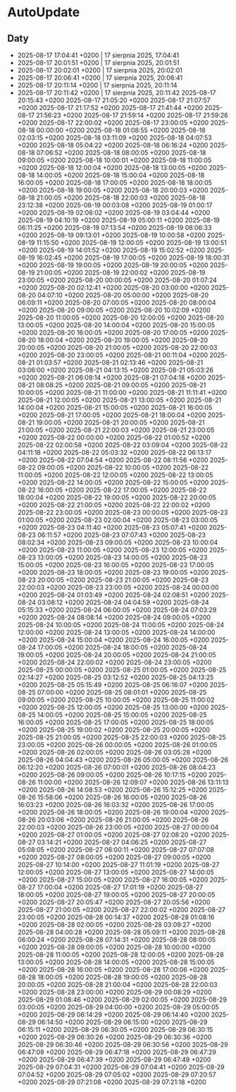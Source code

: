 # AutoUpdate

## Daty

- 2025-08-17 17:04:41 +0200  |  17 sierpnia 2025, 17:04:41
- 2025-08-17 20:01:51 +0200  |  17 sierpnia 2025, 20:01:51
- 2025-08-17 20:02:01 +0200  |  17 sierpnia 2025, 20:02:01
- 2025-08-17 20:06:41 +0200  |  17 sierpnia 2025, 20:06:41
- 2025-08-17 20:11:14 +0200  |  17 sierpnia 2025, 20:11:14
- 2025-08-17 20:11:42 +0200  |  17 sierpnia 2025, 20:11:42
2025-08-17 20:15:43 +0200
2025-08-17 21:05:20 +0200
2025-08-17 21:07:57 +0200
2025-08-17 21:17:52 +0200
2025-08-17 21:41:44 +0200
2025-08-17 21:56:23 +0200
2025-08-17 21:59:14 +0200
2025-08-17 21:59:26 +0200
2025-08-17 22:00:02 +0200
2025-08-17 23:00:05 +0200
2025-08-18 00:00:00 +0200
2025-08-18 01:08:55 +0200
2025-08-18 02:03:15 +0200
2025-08-18 03:11:09 +0200
2025-08-18 04:07:53 +0200
2025-08-18 05:04:22 +0200
2025-08-18 06:16:24 +0200
2025-08-18 07:06:52 +0200
2025-08-18 08:00:05 +0200
2025-08-18 09:00:05 +0200
2025-08-18 10:00:01 +0200
2025-08-18 11:00:05 +0200
2025-08-18 12:00:04 +0200
2025-08-18 13:00:05 +0200
2025-08-18 14:00:05 +0200
2025-08-18 15:00:04 +0200
2025-08-18 16:00:05 +0200
2025-08-18 17:00:05 +0200
2025-08-18 18:00:05 +0200
2025-08-18 19:00:05 +0200
2025-08-18 20:00:03 +0200
2025-08-18 21:00:05 +0200
2025-08-18 22:00:03 +0200
2025-08-18 23:12:38 +0200
2025-08-19 00:03:08 +0200
2025-08-19 01:00:17 +0200
2025-08-19 02:06:02 +0200
2025-08-19 03:04:44 +0200
2025-08-19 04:10:19 +0200
2025-08-19 05:00:11 +0200
2025-08-19 06:11:25 +0200
2025-08-19 07:13:54 +0200
2025-08-19 08:06:33 +0200
2025-08-19 09:13:01 +0200
2025-08-19 10:00:58 +0200
2025-08-19 11:15:50 +0200
2025-08-19 12:00:05 +0200
2025-08-19 13:00:51 +0200
2025-08-19 14:01:52 +0200
2025-08-19 15:02:52 +0200
2025-08-19 16:02:45 +0200
2025-08-19 17:00:05 +0200
2025-08-19 18:00:31 +0200
2025-08-19 19:00:05 +0200
2025-08-19 20:00:05 +0200
2025-08-19 21:00:05 +0200
2025-08-19 22:00:02 +0200
2025-08-19 23:00:05 +0200
2025-08-20 00:00:05 +0200
2025-08-20 01:07:24 +0200
2025-08-20 02:12:41 +0200
2025-08-20 03:00:00 +0200
2025-08-20 04:07:10 +0200
2025-08-20 05:00:00 +0200
2025-08-20 06:09:11 +0200
2025-08-20 07:00:05 +0200
2025-08-20 08:00:04 +0200
2025-08-20 09:00:05 +0200
2025-08-20 10:02:09 +0200
2025-08-20 11:00:05 +0200
2025-08-20 12:00:05 +0200
2025-08-20 13:00:05 +0200
2025-08-20 14:00:04 +0200
2025-08-20 15:00:05 +0200
2025-08-20 16:00:05 +0200
2025-08-20 17:00:05 +0200
2025-08-20 18:00:04 +0200
2025-08-20 19:00:05 +0200
2025-08-20 20:00:05 +0200
2025-08-20 21:00:05 +0200
2025-08-20 22:00:03 +0200
2025-08-20 23:00:05 +0200
2025-08-21 00:11:04 +0200
2025-08-21 01:03:57 +0200
2025-08-21 02:13:46 +0200
2025-08-21 03:06:00 +0200
2025-08-21 04:13:15 +0200
2025-08-21 05:03:26 +0200
2025-08-21 06:09:14 +0200
2025-08-21 07:04:18 +0200
2025-08-21 08:08:25 +0200
2025-08-21 09:00:05 +0200
2025-08-21 10:00:05 +0200
2025-08-21 11:00:00 +0200
2025-08-21 11:11:41 +0200
2025-08-21 12:00:05 +0200
2025-08-21 13:00:05 +0200
2025-08-21 14:00:04 +0200
2025-08-21 15:00:05 +0200
2025-08-21 16:00:05 +0200
2025-08-21 17:00:05 +0200
2025-08-21 18:00:04 +0200
2025-08-21 19:00:05 +0200
2025-08-21 20:00:05 +0200
2025-08-21 21:00:05 +0200
2025-08-21 22:00:03 +0200
2025-08-21 23:00:05 +0200
2025-08-22 00:00:00 +0200
2025-08-22 01:00:52 +0200
2025-08-22 02:00:58 +0200
2025-08-22 03:09:04 +0200
2025-08-22 04:11:18 +0200
2025-08-22 05:03:32 +0200
2025-08-22 06:13:17 +0200
2025-08-22 07:04:54 +0200
2025-08-22 08:11:56 +0200
2025-08-22 09:00:05 +0200
2025-08-22 10:00:05 +0200
2025-08-22 11:00:05 +0200
2025-08-22 12:00:05 +0200
2025-08-22 13:00:05 +0200
2025-08-22 14:00:05 +0200
2025-08-22 15:00:05 +0200
2025-08-22 16:00:05 +0200
2025-08-22 17:00:05 +0200
2025-08-22 18:00:04 +0200
2025-08-22 19:00:05 +0200
2025-08-22 20:00:05 +0200
2025-08-22 21:00:05 +0200
2025-08-22 22:00:02 +0200
2025-08-22 23:00:05 +0200
2025-08-23 00:00:05 +0200
2025-08-23 01:00:05 +0200
2025-08-23 02:00:04 +0200
2025-08-23 03:00:05 +0200
2025-08-23 04:11:40 +0200
2025-08-23 05:07:41 +0200
2025-08-23 06:11:57 +0200
2025-08-23 07:07:43 +0200
2025-08-23 08:02:34 +0200
2025-08-23 09:00:05 +0200
2025-08-23 10:00:04 +0200
2025-08-23 11:00:05 +0200
2025-08-23 12:00:05 +0200
2025-08-23 13:00:05 +0200
2025-08-23 14:00:05 +0200
2025-08-23 15:00:05 +0200
2025-08-23 16:00:05 +0200
2025-08-23 17:00:05 +0200
2025-08-23 18:00:05 +0200
2025-08-23 19:00:05 +0200
2025-08-23 20:00:05 +0200
2025-08-23 21:00:05 +0200
2025-08-23 22:00:03 +0200
2025-08-23 23:00:05 +0200
2025-08-24 00:00:00 +0200
2025-08-24 01:03:49 +0200
2025-08-24 02:08:51 +0200
2025-08-24 03:08:12 +0200
2025-08-24 04:04:59 +0200
2025-08-24 05:15:33 +0200
2025-08-24 06:00:05 +0200
2025-08-24 07:03:29 +0200
2025-08-24 08:08:14 +0200
2025-08-24 09:00:05 +0200
2025-08-24 10:00:05 +0200
2025-08-24 11:00:05 +0200
2025-08-24 12:00:00 +0200
2025-08-24 13:00:05 +0200
2025-08-24 14:00:00 +0200
2025-08-24 15:00:04 +0200
2025-08-24 16:00:05 +0200
2025-08-24 17:00:05 +0200
2025-08-24 18:00:05 +0200
2025-08-24 19:00:05 +0200
2025-08-24 20:00:05 +0200
2025-08-24 21:00:05 +0200
2025-08-24 22:00:02 +0200
2025-08-24 23:00:05 +0200
2025-08-25 00:00:05 +0200
2025-08-25 01:00:05 +0200
2025-08-25 02:14:27 +0200
2025-08-25 03:12:52 +0200
2025-08-25 04:13:25 +0200
2025-08-25 05:15:49 +0200
2025-08-25 06:16:07 +0200
2025-08-25 07:00:00 +0200
2025-08-25 08:01:01 +0200
2025-08-25 09:00:05 +0200
2025-08-25 10:00:05 +0200
2025-08-25 11:00:02 +0200
2025-08-25 12:00:05 +0200
2025-08-25 13:00:00 +0200
2025-08-25 14:00:05 +0200
2025-08-25 15:00:05 +0200
2025-08-25 16:00:05 +0200
2025-08-25 17:00:05 +0200
2025-08-25 18:00:05 +0200
2025-08-25 19:00:02 +0200
2025-08-25 20:00:05 +0200
2025-08-25 21:00:05 +0200
2025-08-25 22:00:03 +0200
2025-08-25 23:00:05 +0200
2025-08-26 00:00:05 +0200
2025-08-26 01:00:05 +0200
2025-08-26 02:00:05 +0200
2025-08-26 03:05:28 +0200
2025-08-26 04:04:43 +0200
2025-08-26 05:00:05 +0200
2025-08-26 06:12:20 +0200
2025-08-26 07:00:01 +0200
2025-08-26 08:04:23 +0200
2025-08-26 09:00:05 +0200
2025-08-26 10:17:15 +0200
2025-08-26 11:00:00 +0200
2025-08-26 12:09:07 +0200
2025-08-26 13:11:13 +0200
2025-08-26 14:08:53 +0200
2025-08-26 15:12:25 +0200
2025-08-26 15:58:06 +0200
2025-08-26 16:00:05 +0200
2025-08-26 16:03:23 +0200
2025-08-26 16:03:32 +0200
2025-08-26 17:00:05 +0200
2025-08-26 18:00:05 +0200
2025-08-26 19:00:04 +0200
2025-08-26 20:03:06 +0200
2025-08-26 21:00:05 +0200
2025-08-26 22:00:03 +0200
2025-08-26 23:00:05 +0200
2025-08-27 00:00:04 +0200
2025-08-27 01:00:05 +0200
2025-08-27 02:08:20 +0200
2025-08-27 03:14:21 +0200
2025-08-27 04:06:25 +0200
2025-08-27 05:08:05 +0200
2025-08-27 06:00:11 +0200
2025-08-27 07:07:08 +0200
2025-08-27 08:00:05 +0200
2025-08-27 09:00:05 +0200
2025-08-27 10:14:00 +0200
2025-08-27 11:01:19 +0200
2025-08-27 12:00:05 +0200
2025-08-27 13:00:05 +0200
2025-08-27 14:00:05 +0200
2025-08-27 15:00:05 +0200
2025-08-27 16:00:05 +0200
2025-08-27 17:00:04 +0200
2025-08-27 17:01:19 +0200
2025-08-27 18:00:05 +0200
2025-08-27 19:00:05 +0200
2025-08-27 20:00:05 +0200
2025-08-27 20:05:47 +0200
2025-08-27 20:05:56 +0200
2025-08-27 21:00:05 +0200
2025-08-27 22:00:02 +0200
2025-08-27 23:00:05 +0200
2025-08-28 00:14:37 +0200
2025-08-28 01:08:16 +0200
2025-08-28 02:00:05 +0200
2025-08-28 03:09:27 +0200
2025-08-28 04:00:28 +0200
2025-08-28 05:09:11 +0200
2025-08-28 06:00:24 +0200
2025-08-28 07:14:31 +0200
2025-08-28 08:00:05 +0200
2025-08-28 09:00:05 +0200
2025-08-28 10:00:00 +0200
2025-08-28 11:00:05 +0200
2025-08-28 12:00:05 +0200
2025-08-28 13:00:05 +0200
2025-08-28 14:00:05 +0200
2025-08-28 15:00:05 +0200
2025-08-28 16:00:05 +0200
2025-08-28 17:00:06 +0200
2025-08-28 18:00:05 +0200
2025-08-28 19:00:05 +0200
2025-08-28 20:00:05 +0200
2025-08-28 21:00:04 +0200
2025-08-28 22:00:03 +0200
2025-08-28 23:00:00 +0200
2025-08-29 00:08:29 +0200
2025-08-29 01:08:46 +0200
2025-08-29 02:00:05 +0200
2025-08-29 03:00:05 +0200
2025-08-29 04:00:00 +0200
2025-08-29 05:00:05 +0200
2025-08-29 06:14:29 +0200
2025-08-29 06:14:40 +0200
2025-08-29 06:14:50 +0200
2025-08-29 06:15:00 +0200
2025-08-29 06:15:11 +0200
2025-08-29 06:30:05 +0200
2025-08-29 06:30:15 +0200
2025-08-29 06:30:26 +0200
2025-08-29 06:30:36 +0200
2025-08-29 06:30:46 +0200
2025-08-29 06:30:56 +0200
2025-08-29 06:47:08 +0200
2025-08-29 06:47:18 +0200
2025-08-29 06:47:29 +0200
2025-08-29 06:47:39 +0200
2025-08-29 06:47:49 +0200
2025-08-29 07:04:31 +0200
2025-08-29 07:04:41 +0200
2025-08-29 07:04:52 +0200
2025-08-29 07:05:02 +0200
2025-08-29 07:20:57 +0200
2025-08-29 07:21:08 +0200
2025-08-29 07:21:18 +0200

